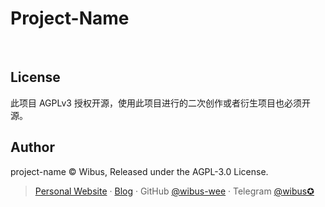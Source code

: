 # Project-Name


<br />

## License

此项目 AGPLv3 授权开源，使用此项目进行的二次创作或者衍生项目也必须开源。

## Author

project-name © Wibus, Released under the AGPL-3.0 License. 

> [Personal Website](http://iucky.cn/) · [Blog](https://blog.iucky.cn/) · GitHub [@wibus-wee](https://github.com/wibus-wee/) · Telegram [@wibus✪](https://t.me/wibus_wee)
